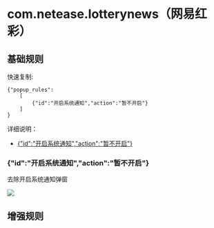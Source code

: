 # com.netease.lotterynews（网易红彩）

## 基础规则

快速复制:
```
{"popup_rules":
    [
        {"id":"开启系统通知","action":"暂不开启"}
    ]
}
```
详细说明：
- [{"id":"开启系统通知","action":"暂不开启"}](#id开启系统通知action暂不开启)

### {"id":"开启系统通知","action":"暂不开启"}
去除开启系统通知弹窗

![](./assets/开启系统通知弹窗.jpg)



## 增强规则
